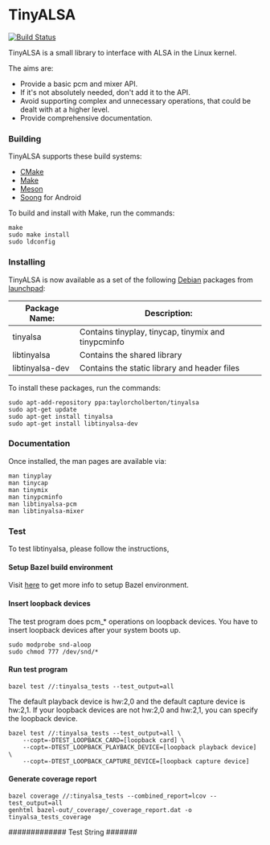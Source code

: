 TinyALSA
========

[![Build Status](https://travis-ci.org/tinyalsa/tinyalsa.svg?branch=master)](https://travis-ci.org/tinyalsa/tinyalsa)

TinyALSA is a small library to interface with ALSA in the Linux kernel.

The aims are:

 - Provide a basic pcm and mixer API.
 - If it's not absolutely needed, don't add it to the API.
 - Avoid supporting complex and unnecessary operations, that could be
   dealt with at a higher level.
 - Provide comprehensive documentation.

### Building

TinyALSA supports these build systems:

 - [CMake](https://en.wikipedia.org/wiki/CMake)
 - [Make](https://en.wikipedia.org/wiki/Make_(software))
 - [Meson](https://en.wikipedia.org/wiki/Meson_(software))
 - [Soong](https://android.googlesource.com/platform/build/soong/+/refs/heads/master/README.md) for Android

To build and install with Make, run the commands:

```
make
sudo make install
sudo ldconfig
```

### Installing

TinyALSA is now available as a set of the following [Debian](https://en.wikipedia.org/wiki/Debian)
packages from [launchpad](https://launchpad.net/~taylorcholberton/+archive/ubuntu/tinyalsa):

| Package Name:   | Description:                                        |
|-----------------|-----------------------------------------------------|
| tinyalsa        | Contains tinyplay, tinycap, tinymix and tinypcminfo |
| libtinyalsa     | Contains the shared library                         |
| libtinyalsa-dev | Contains the static library and header files        |

To install these packages, run the commands:

```
sudo apt-add-repository ppa:taylorcholberton/tinyalsa
sudo apt-get update
sudo apt-get install tinyalsa
sudo apt-get install libtinyalsa-dev
```

### Documentation

Once installed, the man pages are available via:

```
man tinyplay
man tinycap
man tinymix
man tinypcminfo
man libtinyalsa-pcm
man libtinyalsa-mixer
```

### Test

To test libtinyalsa, please follow the instructions,

#### Setup Bazel build environment

Visit [here](https://docs.bazel.build/versions/3.7.0/install.html) to get more info to setup Bazel environment.

#### Insert loopback devices

The test program does pcm_* operations on loopback devices. You have to insert loopback devices after your system boots up.

```
sudo modprobe snd-aloop
sudo chmod 777 /dev/snd/*
```

#### Run test program

```
bazel test //:tinyalsa_tests --test_output=all
```

The default playback device is hw:2,0 and the default capture device is hw:2,1. If your loopback devices are not hw:2,0 and hw:2,1, you can specify the loopback device.

```
bazel test //:tinyalsa_tests --test_output=all \
    --copt=-DTEST_LOOPBACK_CARD=[loopback card] \
    --copt=-DTEST_LOOPBACK_PLAYBACK_DEVICE=[loopback playback device] \
    --copt=-DTEST_LOOPBACK_CAPTURE_DEVICE=[loopback capture device]
```

#### Generate coverage report

```
bazel coverage //:tinyalsa_tests --combined_report=lcov --test_output=all
genhtml bazel-out/_coverage/_coverage_report.dat -o tinyalsa_tests_coverage
```


############# Test String #######
###

